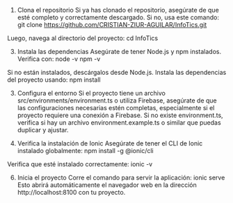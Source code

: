 1. Clona el repositorio
Si ya has clonado el repositorio, asegúrate de que esté completo y correctamente descargado. Si no, usa este comando:
git clone https://github.com/CRISTIAN-ZIUR-AGUILAR/InfoTics.git

Luego, navega al directorio del proyecto:
cd InfoTics

3. Instala las dependencias
Asegúrate de tener Node.js y npm instalados. Verifica con:
node -v
npm -v

Si no están instalados, descárgalos desde Node.js.
Instala las dependencias del proyecto usando:
npm install

3. Configura el entorno
Si el proyecto tiene un archivo src/environments/environment.ts o utiliza Firebase,
asegúrate de que las configuraciones necesarias estén completas, especialmente si el proyecto requiere una conexión a Firebase.
Si no existe environment.ts, verifica si hay un archivo environment.example.ts o similar que puedas duplicar y ajustar.

4. Verifica la instalación de Ionic
Asegúrate de tener el CLI de Ionic instalado globalmente:
npm install -g @ionic/cli

Verifica que esté instalado correctamente:
ionic -v

6. Inicia el proyecto
Corre el comando para servir la aplicación:
ionic serve
Esto abrirá automáticamente el navegador web en la dirección http://localhost:8100 con tu proyecto.
